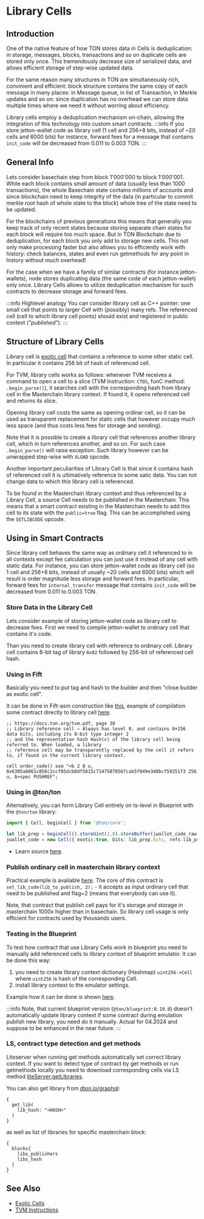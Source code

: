 # Library Cells

## Introduction 
One of the native feature of how TON stores data in Cells is deduplication: in storage, messages, blocks, transactions and so on duplicate cells are stored only once. This tremendously decrease size of serialized data, and allows efficient storage of step-wise updated data.

For the same reason many structures in TON are simultaneously rich, convinient and efficient: block structure contains the same copy of each message in many places: in Message queue, in list of Transaction, in Merkle updates and so on: since duplication has no overhead we can store data multiple times where we need it without worring about efficiency.

Library cells employ a deduplication mechanism on-chain, allowing the integration of this technology into custom smart contracts.
:::info
If you store jetton-wallet code as library cell (1 cell and 256+8 bits, instead of ~20 cells and 6000 bits) for instance, forward fees for a message that contains `init_code` will be decreased from 0.011 to 0.003 TON.
:::

## General Info

Lets consider basechain step from block 1'000'000 to block 1'000'001. While each block contains small amount of data (usually less than 1000 transactions), the whole Basechain state contains millions of accounts and since blockchain need to keep integrity of the data (in particular to commit merkle root hash of whole state to the block) whole tree of the state need to be updated. 

For the blockchains of previous generations this means that generally you keep track of only recent states because storing separate chain states for each block will require too much space. But in TON Blockchain due to deduplication, for each block you only add to storage new cells. This not only make processing faster but also allows you to efficiently work with history: check balances, states and even run getmethods for any point in history without much overhead!

For the case when we have a family of similar contracts (for instance jetton-wallets), node stores duplicating data (the same code of each jetton-wallet) only once. Library Cells allows to utilize deduplication mechanism for such contracts to decrease storage and forward fees. 

:::info Highlevel analogy
You can consider library cell as C++ pointer: one small cell that points to larger Cell with (possibly) many refs. The referenced cell (cell to which library cell points) should exist and registered in public context (_"published"_).
:::

## Structure of Library Cells

Library cell is [exotic cell](/develop/data-formats/exotic-cells) that contains a reference to some other static cell. In particular it contains 256 bit of hash of referenced cell. 

For TVM, library cells works as follows: whenever TVM receives a command to open a cell to a slice (TVM Instruction: `CTOS`, funC method: `.begin_parse()`), it searches cell with the corresponding hash from library cell in the Masterchain library context. If found it, it opens referenced cell and returns its slice. 

Opening library cell costs the same as opening ordinar cell, so it can be used as transparent replacement for static cells that however occupy much less space (and thus costs less fees for storage and sending).

Note that it is possible to create a library cell that references another library cell, which in turn references another, and so on. For such case `.begin_parse()` will raise exception. Such library however can be unwrapped step-wise with `XLOAD` opcode.

Another important peculiarities of Library Cell is that since it contains hash of referenced cell it is ultimatively reference to some satic data. You can not change data to which this library cell is referenced.

To be found in the Masterchain library context and thus referenced by a Library Cell, a source Cell needs to be published in the Masterchain.  This means that a smart contract existing in the Masterchain needs to add this cell to its state with the `public=true` flag. This can be accomplished using the `SETLIBCODE` opcode. 

## Using in Smart Contracts

Since library cell behaves the same way as ordinary cell it referenced to in all contexts except fee calculation you can just use it instead of any cell with static data. For instance, you can store jetton-wallet code as library cell (so 1 cell and 256+8 bits, instead of usually ~20 cells and 6000 bits) which will result is order magnitude less storage and forward fees. In particular, forward fees for `internal_transfer` message that contains `init_code` will be decreased from 0.011 to 0.003 TON.

### Store Data in the Library Cell
Lets consider example of storing jetton-wallet code as library cell to decrease fees. First we need to compile jetton-wallet to ordinary cell that contains it's code.

Than you need to create library cell with reference to ordinary cell. Library cell contains 8-bit tag of library `0x02` followed by 256-bit of referenced cell hash.

### Using in Fift
Basically you need to put tag and hash to the builder and then "close builder as exotic cell".

It can be done in Fift-asm construction like [this](https://github.com/ton-blockchain/multisig-contract-v2/blob/master/contracts/auto/order_code.func), example of compilation some contract directly to library cell [here](https://github.com/ton-blockchain/multisig-contract-v2/blob/master/wrappers/Order.compile.ts).

```fift
;; https://docs.ton.org/tvm.pdf, page 30
;; Library reference cell — Always has level 0, and contains 8+256 data bits, including its 8-bit type integer 2 
;; and the representation hash Hash(c) of the library cell being referred to. When loaded, a library
;; reference cell may be transparently replaced by the cell it refers to, if found in the current library context.

cell order_code() asm "<b 2 8 u, 0x6305a8061c856c2ccf05dcb0df5815c71475870567cab5f049e340bcf59251f3 256 u, b>spec PUSHREF";
```
### Using in @ton/ton
Alternatively, you can form Library Cell entirely on ts-level in Blueprint with the `@ton/ton` library:  

```ts
import { Cell, beginCell } from '@ton/core';

let lib_prep = beginCell().storeUint(2,8).storeBuffer(jwallet_code_raw.hash()).endCell();
jwallet_code = new Cell({ exotic:true, bits: lib_prep.bits, refs:lib_prep.refs});
```

* Learn source [here](https://github.com/ton-blockchain/stablecoin-contract/blob/de08b905214eb253d27009db6a124fd1feadbf72/sandbox_tests/JettonWallet.spec.ts#L104C1-L105C90).

### Publish ordinary cell in masterchain library context
Practical example is available [here](https://github.com/ton-blockchain/multisig-contract-v2/blob/master/contracts/helper/librarian.func). The core of this contract is `set_lib_code(lib_to_publish, 2);` - it accepts as input ordinary cell that need to be published and flag=2 (means that everybody can use it).

Note, that contract that publish cell pays for it's storage and storage in masterchain 1000x higher than in basechain. So library cell usage is only efficient for contracts used by thousands users.

### Testing in the Blueprint

To test how contract that use Library Cells work in blueprint you need to manually add referenced cells to library context of blueprint emulator. It can be done this way:
1) you need to create library context dictionary (Hashmap) `uint256->Cell` where `uint256` is hash of the corresponding Cell.
2) install library context to the emulator settings.

Example how it can be done is shown [here](https://github.com/ton-blockchain/stablecoin-contract/blob/de08b905214eb253d27009db6a124fd1feadbf72/sandbox_tests/JettonWallet.spec.ts#L100C9-L103C32).

:::info
Note, that current blueprint version (`@ton/blueprint:0.19.0`) doesn't automatically update library context if some contract during emulation publish new library, you need do it manually.
Actual for 04.2024 and suppose to be enhanced in the near future.
:::



### LS, contract type detection and get methods
Liteserver when running get methods automatically set correct library context. If you want to detect type of contract by get methods or run getmethods locally you need to download corresponding cells via LS method [liteServer.getLibraries](https://github.com/ton-blockchain/ton/blob/4cfe1d1a96acf956e28e2bbc696a143489e23631/tl/generate/scheme/lite_api.tl#L96).

You can also get library from [dton.io/graphql](https://dton.io/graphql):
```
{
  get_lib(
    lib_hash: "<HASH>"
  )
}
```
as well as list of libraries for specific masterchain block:
```
{
  blocks{
    libs_publishers
    libs_hash
  }
}
```

## See Also

* [Exotic Cells](/develop/data-formats/exotic-cells) 
* [TVM Instructions](/learn/tvm-instructions/instructions)


